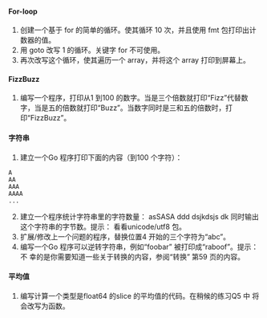 #### For-loop

1. 创建一个基于 for 的简单的循环。使其循环 10 次，并且使用 fmt 包打印出计数器的值。
2. 用 goto 改写 1 的循环。关键字 for 不可使用。
3. 再次改写这个循环，使其遍历一个 array，并将这个 array 打印到屏幕上。

#### FizzBuzz

1. 编写一个程序，打印从1 到100 的数字。当是三个倍数就打印“Fizz”代替数字，当是五的倍数就打印“Buzz”。当数字同时是三和五的倍数时，打印“FizzBuzz”。

#### 字符串

1. 建立一个Go 程序打印下面的内容（到100 个字符）：

```
A
AA
AAA
AAAA
...
```

2. 建立一个程序统计字符串里的字符数量：
asSASA ddd dsjkdsjs dk
同时输出这个字符串的字节数。提示： 看看unicode/utf8 包。
3. 扩展/修改上一个问题的程序，替换位置4 开始的三个字符为“abc”。
4. 编写一个Go 程序可以逆转字符串，例如“foobar” 被打印成“raboof”。提示：不
幸的是你需要知道一些关于转换的内容，参阅“转换” 第59 页的内容。

#### 平均值

1. 编写计算一个类型是float64 的slice 的平均值的代码。在稍候的练习Q5 中
将会改写为函数。
